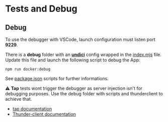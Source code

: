 # Tests and Debug

## Debug

To use the debugger with VSCode, launch configuration must listen port **9229**.

There is a **debug** folder with an [**undici**](https://github.com/nodejs/undici) config wrapped in the [index.mjs](../debug/index.mjs) file. Update this file and launch the following script to debug the App:

```
npm run docker:debug
```

See [package.json](../package.json) scripts for further informations.

:warning: **Tap** tests wont trigger the debugger as server injection isn't for debugging purposes. Use the debug folder with scripts and thunderclient to achieve that.

- [tap documentation](https://node-tap.org/basics/)
- [Thunder-client documentation](https://github.com/rangav/thunder-client-support#thunder-client)
